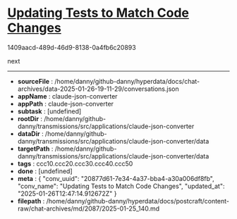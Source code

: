 # [Updating Tests to Match Code Changes](https://claude.ai/chat/20877d61-7e34-4a37-bba4-a30a006df8fb)

1409aacd-489d-46d9-8138-0a4fb6c20893

next

---

* **sourceFile** : /home/danny/github-danny/hyperdata/docs/chat-archives/data-2025-01-26-19-11-29/conversations.json
* **appName** : claude-json-converter
* **appPath** : claude-json-converter
* **subtask** : [undefined]
* **rootDir** : /home/danny/github-danny/transmissions/src/applications/claude-json-converter
* **dataDir** : /home/danny/github-danny/transmissions/src/applications/claude-json-converter/data
* **targetPath** : /home/danny/github-danny/transmissions/src/applications/claude-json-converter/data
* **tags** : ccc10.ccc20.ccc30.ccc40.ccc50
* **done** : [undefined]
* **meta** : {
  "conv_uuid": "20877d61-7e34-4a37-bba4-a30a006df8fb",
  "conv_name": "Updating Tests to Match Code Changes",
  "updated_at": "2025-01-26T12:47:14.912672Z"
}
* **filepath** : /home/danny/github-danny/hyperdata/docs/postcraft/content-raw/chat-archives/md/2087/2025-01-25_140.md